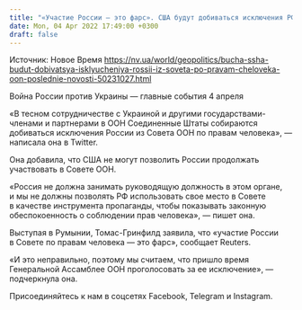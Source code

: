 ```yaml
---
title: "«Участие России — это фарс». США будут добиваться исключения РФ из Совета по правам человека ООН"
date: Mon, 04 Apr 2022 17:49:00 +0300
draft: false
---
```

Источник: Новое Время https://nv.ua/world/geopolitics/bucha-ssha-budut-dobivatsya-isklyucheniya-rossii-iz-soveta-po-pravam-cheloveka-oon-poslednie-novosti-50231027.html


Война России против Украины — главные события 4 апреля

«В тесном сотрудничестве с Украиной и другими государствами-членами и партнерами в ООН Соединенные Штаты собираются добиваться исключения России из Совета ООН по правам человека», — написала она в Twitter.

Она добавила, что США не могут позволить России продолжать участвовать в Совете ООН.

«Россия не должна занимать руководящую должность в этом органе, и мы не должны позволять РФ использовать свое место в Совете в качестве инструмента пропаганды, чтобы показывать законную обеспокоенность о соблюдении прав человека», — пишет она.

Выступая в Румынии, Томас-Гринфилд заявила, что «участие России в Совете по правам человека — это фарс», сообщает Reuters. 

«И это неправильно, поэтому мы считаем, что пришло время Генеральной Ассамблее ООН проголосовать за ее исключение», — подчеркнула она. 

Присоединяйтесь к нам в соцсетях Facebook, Telegram и Instagram.
